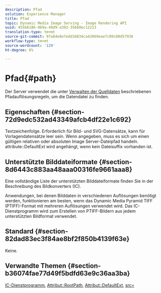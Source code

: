 ```yaml
---
description: Pfad
solution: Experience Manager
title: Pfad
topic: Dynamic Media Image Serving - Image Rendering API
uuid: 455b6186-969a-49d9-a392-35660ec12213
translation-type: tm+mt
source-git-commit: 97a84e8e7edd3d834ca42069eae7c09c00d57938
workflow-type: tm+mt
source-wordcount: '129'
ht-degree: 6%

---
```



# Pfad{#path}

Der Server verwendet die unter [Verwalten der Quelldaten](../../../../../../is-api/image-serving-api-ref/c-configuration-and-administration/c-configuration-and-administration.md#concept-1ec4d9f0e58a430cae045761f1ff9173) beschriebenen Pfadauflösungsregeln, um die Datendatei zu finden.

## Eigenschaften {#section-72d9edc532ad43349afcb4df22e1c692}

Textzeichenfolge. Erforderlich für Bild- und SVG-Datensätze, kann für Vorlagendatensätze leer sein. Wenn angegeben, muss es sich um einen gültigen relativen oder absoluten Image Server-Dateipfad handeln. attribute::DefaultExt wird angehängt, wenn kein Dateisuffix vorhanden ist.

## Unterstützte Bilddateiformate {#section-8d6443c883aa48aaa00316fe9661aaa8}

Eine vollständige Liste der unterstützten Bilddateiformate finden Sie in der Beschreibung des Bildkonverters (IC).

Anwendungen, bei denen Bilddaten in verschiedenen Auflösungen benötigt werden, funktionieren am besten, wenn das Dynamic Media Pyramid TIFF (PTIFF)-Format mit mehreren Auflösungen verwendet wird. Das IC-Dienstprogramm wird zum Erstellen von PTIFF-Bildern aus jedem unterstützten Bildformat verwendet.

## Standard {#section-82dad83ec3f84ae8bf2f850b4139f63e}

Keine.

## Verwandte Themen {#section-b36074fae77d49f5bdfd63e9c36aa3ba}

[IC-Dienstprogramm](../../../../../../is-api/is-utils/utilities/r-ic.md#reference-de9f43c63a8f48f1a755ff1760af8b7b),  [Attribut::RootPath](../../../../../../is-api/image-catalog/image-serving-api-ref/c-image-catalog-reference/c-attributes-reference/r-rootpath.md#reference-17d57e5967be403b8408fa7214017494),  [Attribut::DefaultExt](../../../../../../is-api/image-catalog/image-serving-api-ref/c-image-catalog-reference/c-attributes-reference/r-defaultext.md#reference-1b96c71a253049ddaeae09892d3484a0),  [src=](../../../../../../is-api/http-ref/image-serving-api-ref/c-http-protocol-reference/c-command-reference/r-src.md#reference-f6506637778c4c69bf106a7924a91ab1)
